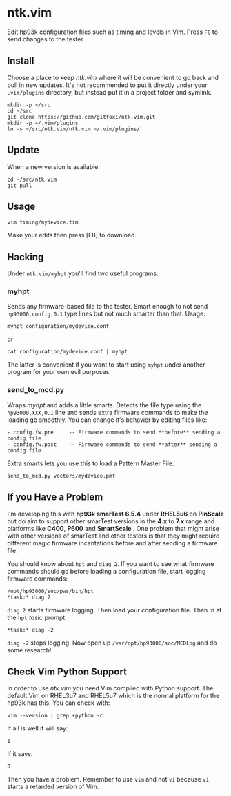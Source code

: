 
# ntk.vim

Edit hp93k configuration files such as timing and levels in Vim. Press `F8` to
send changes to the tester.

## Install

Choose a place to keep *ntk.vim* where it will be convenient to go back and
pull in new updates. It's not recommended to put it directly under your
`.vim/plugins` directory, but instead put it in a project folder and symlink.

    mkdir -p ~/src
    cd ~/src
    git clone https://github.com/gitfoxi/ntk.vim.git
    mkdir -p ~/.vim/plugins
    ln -s ~/src/ntk.vim/ntk.vim ~/.vim/plugins/

## Update

When a new version is available:

    cd ~/src/ntk.vim
    git pull

## Usage

    vim timing/mydevice.tim

Make your edits then press [F8] to download.

## Hacking

Under `ntk.vim/myhpt` you'll find two useful programs:

### myhpt

Sends any firmware-based file to the tester. Smart enough to not send
`hp93000,config,0.1` type lines but not much smarter than that. Usage:

    myhpt configuration/mydevice.conf

or

    cat configuration/mydevice.conf | myhpt

The latter is convenient if you want to start using `myhpt` under another
program for your own evil purposes.

### send_to_mcd.py

Wraps *myhpt* and adds a little smarts. Detects the file type using the
`hp93000,XXX,0.1` line and sends extra firmware commands to make the loading go
smoothly. You can change it's behavior by editing files like:

    - config.fw.pre     -- Firmware commands to send **before** sending a config file
    - config.fw.post    -- Firmware commands to send **after** sending a config file

Extra smarts lets you use this to load a Pattern Master File:

    send_to_mcd.py vectors/mydevice.pmf

## If you Have a Problem

I'm developing this with **hp93k smarTest 6.5.4** under **RHEL5u6** on
**PinScale** but do aim to support other smarTest versions in the **4.x** to
**7.x** range and platforms like **C400**, **P600** and **SmartScale** . One
problem that might arise with other versions of smarTest and other testers is
that they might require different magic firmware incantations before and after
sending a firmware file.

You should know about `hpt` and `diag 2`. If you want to see what firmware
commands should go before loading a configuration file, start logging firmware
commands:

    /opt/hp93000/soc/pws/bin/hpt
    *task:* diag 2

`diag 2` starts firmware logging. Then load your configuration file. Then in at
the `hpt` *task:* prompt:

    *task:* diag -2

`diag -2` stops logging. Now open up `/var/opt/hp93000/soc/MCDLog` and do some
research!

## Check Vim Python Support

In order to use *ntk.vim* you need Vim compiled with Python support. The
default Vim on RHEL3u7 and RHEL5u7 which is the normal platform for the hp93k
has this. You can check with:

    vim --version | grep +python -c

If all is well it will say:

    1

If it says:

    0

Then you have a problem. Remember to use `vim` and not `vi` because `vi` starts
a retarded version of Vim.
